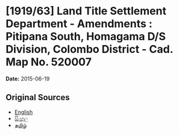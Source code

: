 # [1919/63] Land Title Settlement Department - Amendments : Pitipana South, Homagama D/S Division, Colombo District - Cad. Map No. 520007

**Date:** 2015-06-19

## Original Sources

- [English](https://documents.gov.lk/view/extra-gazettes/2015/6/1919-63_E.pdf)
- [සිංහල](https://documents.gov.lk/view/extra-gazettes/2015/6/1919-63_S.pdf)
- [தமிழ்](https://documents.gov.lk/view/extra-gazettes/2015/6/1919-63_T.pdf)
